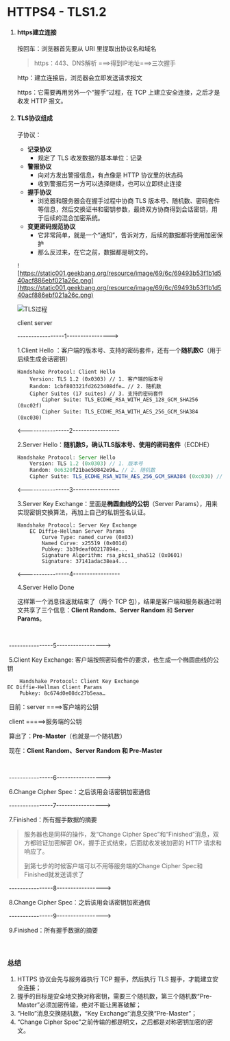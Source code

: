 # HTTPS4 - TLS1.2



1. #### https建立连接

   按回车：浏览器首先要从 URI 里提取出协议名和域名

   > https：443、DNS解析 ===>得到IP地址===>三次握手

   http：建立连接后，浏览器会立即发送请求报文

   https：它需要再用另外一个“握手”过程，在 TCP 上建立安全连接，之后才是收发 HTTP 报文。



2. #### TLS协议组成

   子协议：

   - **记录协议**
     - 规定了 TLS 收发数据的基本单位：记录
   - **警报协议**
     - 向对方发出警报信息，有点像是 HTTP 协议里的状态码
     - 收到警报后另一方可以选择继续，也可以立即终止连接
   - **握手协议**
     - 浏览器和服务器会在握手过程中协商 TLS 版本号、随机数、密码套件等信息，然后交换证书和密钥参数，最终双方协商得到会话密钥，用于后续的混合加密系统。
   - **变更密码规范协议**
     - 它非常简单，就是一个“通知”，告诉对方，后续的数据都将使用加密保护
     - 那么反过来，在它之前，数据都是明文的。

   ![https://static001.geekbang.org/resource/image/69/6c/69493b53f1b1d540acf886ebf021a26c.png](https://static001.geekbang.org/resource/image/69/6c/69493b53f1b1d540acf886ebf021a26c.png)

   ![TLS过程](https://static001.geekbang.org/resource/image/9c/1e/9caba6d4b527052bbe7168ed4013011e.png)

   client								server

   -----------------1---------------->

   1.Client Hello ：客户端的版本号、支持的密码套件，还有一个**随机数C**（用于后续生成会话密钥）

   ```
   Handshake Protocol: Client Hello
       Version: TLS 1.2 (0x0303) // 1. 客户端的版本号
       Random: 1cbf803321fd2623408dfe… // 2. 随机数
       Cipher Suites (17 suites) // 3. 支持的密码套件
           Cipher Suite: TLS_ECDHE_RSA_WITH_AES_128_GCM_SHA256 (0xc02f)
           Cipher Suite: TLS_ECDHE_RSA_WITH_AES_256_GCM_SHA384 (0xc030)
   ```

   <----------------2-----------------

   2.Server Hello：**随机数S，确认TLS版本号、使用的密码套件**（ECDHE）

   ```javascript
   Handshake Protocol: Server Hello
       Version: TLS 1.2 (0x0303) // 1. 版本号
       Random: 0e6320f21bae50842e96… // 2. 随机数
       Cipher Suite: TLS_ECDHE_RSA_WITH_AES_256_GCM_SHA384 (0xc030) // 3. 密码套件(从客户端支持的密码套件中选)
   ```

   <----------------3-----------------

   3.Server Key Exchange：里面是**椭圆曲线的公钥**（Server Params），用来实现密钥交换算法，再加上自己的私钥签名认证。

   ```
   Handshake Protocol: Server Key Exchange
       EC Diffie-Hellman Server Params
           Curve Type: named_curve (0x03)
           Named Curve: x25519 (0x001d)
           Pubkey: 3b39deaf00217894e...
           Signature Algorithm: rsa_pkcs1_sha512 (0x0601)
           Signature: 37141adac38ea4...
   ```

   <----------------4-----------------

   4.Server Hello Done

   这样第一个消息往返就结束了（两个 TCP 包），结果是客户端和服务器通过明文共享了三个信息：**Client Random**、**Server Random** 和 **Server Params**。

​		

​		----------------5----------------->

​		5.Client Key Exchange: 客户端按照密码套件的要求，也生成一个椭圆曲线的公钥

		Handshake Protocol: Client Key Exchange
	EC Diffie-Hellman Client Params
	    Pubkey: 8c674d0e08dc27b5eaa…
​		目前：server ====>客户端的公钥

​					client =====>服务端的公钥

​		算出了：**Pre-Master**（也就是一个随机数）

​		现在：**Client Random、Server Random 和 Pre-Master**

​	

​		----------------6----------------->

​		6.Change Cipher Spec：之后该用会话密钥加密通信

​		----------------7----------------->

​		7.Finished：所有握手数据的摘要

> 服务器也是同样的操作，发“Change Cipher Spec”和“Finished”消息，双方都验证加密解密 OK，握手正式结束，后面就收发被加密的 HTTP 请求和响应了。
>
> 到第七步的时候客户端可以不用等服务端的Change Cipher Spec和Finished就发送请求了

​		----------------8----------------->

​		8.Change Cipher Spec：之后该用会话密钥加密通信

​		----------------9----------------->

​		9.Finished：所有握手数据的摘要

​		



### 总结

1. HTTPS 协议会先与服务器执行 TCP 握手，然后执行 TLS 握手，才能建立安全连接；
2. 握手的目标是安全地交换对称密钥，需要三个随机数，第三个随机数“Pre-Master”必须加密传输，绝对不能让黑客破解；
3. “Hello”消息交换随机数，“Key Exchange”消息交换“Pre-Master”；
4. “Change Cipher Spec”之前传输的都是明文，之后都是对称密钥加密的密文。



































